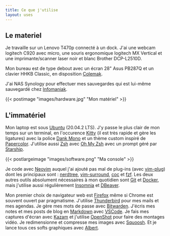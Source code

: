 ```yaml
---
title: Ce que j'utilise
layout: uses
---
```


## Le materiel

Je travaille sur un Lenovo T470p connecté à un dock. J'ai une webcam logitech C920 avec micro, une souris ergonomique logitech MX Vertical et une imprimante/scanner laser noir et blanc Brother DCP-L2510D.

Mon bureau est de type debout avec un écran 28" Asus PB287Q et un clavier HHKB Classic, en disposition [Colemak](https://colemak.com/).

J'ai NAS Synology pour effectuer mes sauvegardes qui est lui-même sauvegardé chez [Infomaniak](https://www.infomaniak.com/fr/swiss-backup).

{{< postimage "images/hardware.jpg" "Mon matériel" >}}

## L'immatériel

Mon laptop est sous [Ubuntu](https://ubuntu.com/download/desktop) (20.04.2 LTS). J'y passe le plus clair de mon temps sur un terminal, en l'occurence [Kitty](https://sw.kovidgoyal.net/kitty/index.html) (il est très rapide et gère les ligatures) avec la police [Dank Mono](https://medium.com/@philpl/what-sets-dank-mono-apart-1bbdc1cc3cbd) et un thème custom inspiré de [Papercolor](https://github.com/NLKNguyen/papercolor-theme). J'utilise aussi [Zsh](https://doc.ubuntu-fr.org/zsh) avec [Oh My Zsh](https://ohmyz.sh/) avec un prompt géré par [Starship](https://starship.rs/fr-fr/).

{{< postlargeimage "images/software.png" "Ma console" >}}
 
Je code avec [Neovim](https://neovim.io/) auquel j'ai ajouté pas mal de plug-ins (avec [vim-plug](https://github.com/junegunn/vim-plug)) dont les principaux sont : [nerdtree](https://github.com/preservim/nerdtree), [vim-surround](https://github.com/tpope/vim-surround), [coc](https://github.com/neoclide/coc.nvim) et [fzf](https://github.com/junegunn/fzf.vim). Les deux autres outils absolument nécessaires à mon quotidien sont [Git](https://git-scm.com/) et [Docker](https://www.docker.com/), mais j'utilise aussi régulièrement [Insomnia](https://insomnia.rest/) et [DBeaver](https://dbeaver.io/).

Mon premier choix de navigateur web est [Firefox](https://www.mozilla.org/fr/firefox/new/) même si Chrome est souvent ouvert par pragmatisme. J'utilise [Thunderbird](https://www.thunderbird.net/fr/) pour mes mails et mes agendas. Je gère mes mots de passe avec [Bitwarden](https://bitwarden.com/). J'écris mes notes et mes posts de blog en [Markdown](https://daringfireball.net/projects/markdown/) avec [VSCode](https://code.visualstudio.com/). Je fais mes captures d'écran avec [Kazam](https://framalibre.org/content/kazam) et j'utilise [OpenShot](https://www.openshot.org/fr/) pour faire des montages vidéo. Je redimensionne et compresse mes images avec [Squoosh](https://squoosh.app/). Et je lance tous ces softs graphiques avec [Albert](https://github.com/albertlauncher/albert).
